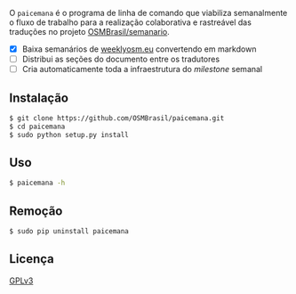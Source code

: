O `paicemana` é o programa de linha de comando que viabiliza semanalmente o fluxo de trabalho para a realização colaborativa e rastreável das traduções no projeto [OSMBrasil/semanario].

- [x] Baixa semanários de [weeklyosm.eu] convertendo em markdown
- [ ] Distribui as seções do documento entre os tradutores
- [ ] Cria automaticamente toda a infraestrutura do _milestone_ semanal

## Instalação

```bash
$ git clone https://github.com/OSMBrasil/paicemana.git
$ cd paicemana
$ sudo python setup.py install
```

## Uso

```bash
$ paicemana -h
```

## Remoção

```bash
$ sudo pip uninstall paicemana
```

## Licença

[GPLv3]

[OSMBrasil/semanario]: http://www.github.com/OSMBrasil/semanario
[weeklyosm.eu]: http://weeklyosm.eu
[GPLv3]: LICENSE